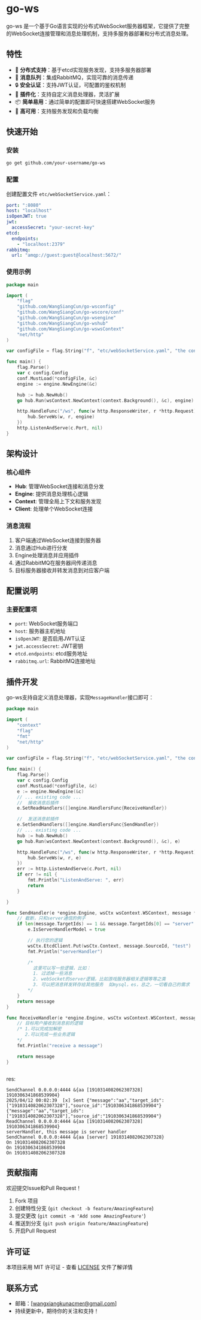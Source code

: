 # go-ws

go-ws 是一个基于Go语言实现的分布式WebSocket服务器框架，它提供了完整的WebSocket连接管理和消息处理机制，支持多服务器部署和分布式消息处理。

## 特性

- 🚀 **分布式支持**：基于etcd实现服务发现，支持多服务器部署
- 🔄 **消息队列**：集成RabbitMQ，实现可靠的消息传递
- 🔒 **安全认证**：支持JWT认证，可配置的鉴权机制
- 🧩 **插件化**：支持自定义消息处理器，灵活扩展
- 📦 **简单易用**：通过简单的配置即可快速搭建WebSocket服务
- 🔌 **高可用**：支持服务发现和负载均衡

## 快速开始

### 安装

```bash
go get github.com/your-username/go-ws
```

### 配置

创建配置文件 `etc/webSocketService.yaml`：

```yaml
port: ":8080"
host: "localhost"
isOpenJWT: true
jwt:
  accessSecret: "your-secret-key"
etcd:
  endpoints:
    - "localhost:2379"
rabbitmq:
  url: "amqp://guest:guest@localhost:5672/"
```

### 使用示例

```go
package main

import (
    "flag"
    "github.com/WangSiangCun/go-wsconfig"
    "github.com/WangSiangCun/go-wscore/conf"
    "github.com/WangSiangCun/go-wsengine"
    "github.com/WangSiangCun/go-wshub"
    "github.com/WangSiangCun/go-wswsContext"
    "net/http"
)

var configFile = flag.String("f", "etc/webSocketService.yaml", "the config file")

func main() {
    flag.Parse()
    var c config.Config
    conf.MustLoad(*configFile, &c)
    engine := engine.NewEngine(&c)

    hub := hub.NewHub()
    go hub.Run(wsContext.NewContext(context.Background(), &c), engine)

    http.HandleFunc("/ws", func(w http.ResponseWriter, r *http.Request) {
        hub.ServeWs(w, r, engine)
    })
    http.ListenAndServe(c.Port, nil)
}
```

## 架构设计

### 核心组件

- **Hub**: 管理WebSocket连接和消息分发
- **Engine**: 提供消息处理核心逻辑
- **Context**: 管理全局上下文和服务发现
- **Client**: 处理单个WebSocket连接

### 消息流程

1. 客户端通过WebSocket连接到服务器
2. 消息通过Hub进行分发
3. Engine处理消息并应用插件
4. 通过RabbitMQ在服务器间传递消息
5. 目标服务器接收并转发消息到对应客户端

## 配置说明

### 主要配置项

- `port`: WebSocket服务端口
- `host`: 服务器主机地址
- `isOpenJWT`: 是否启用JWT认证
- `jwt.accessSecret`: JWT密钥
- `etcd.endpoints`: etcd服务地址
- `rabbitmq.url`: RabbitMQ连接地址

## 插件开发

go-ws支持自定义消息处理器，实现`MessageHandler`接口即可：

```go
package main

import (
	"context"
	"flag"
	"fmt"
	"net/http"
)

var configFile = flag.String("f", "etc/webSocketService.yaml", "the config file")

func main() {
	flag.Parse()
	var c config.Config
	conf.MustLoad(*configFile, &c)
	e := engine.NewEngine(&c)
	// ... existing code ...
	//  接收消息后插件
	e.SetReadHandlers([]engine.HandlersFunc{ReceiveHandler})

	//  发送消息前插件
	e.SetSendHandlers([]engine.HandlersFunc{SendHandler})
	// ... existing code ...
	hub := hub.NewHub()
	go hub.Run(wsContext.NewContext(context.Background(), &c), e)

	http.HandleFunc("/ws", func(w http.ResponseWriter, r *http.Request) {
		hub.ServeWs(w, r, e)
	})
	err := http.ListenAndServe(c.Port, nil)
	if err != nil {
		fmt.Println("ListenAndServe: ", err)
		return
	}

}

func SendHandler(e *engine.Engine, wsCtx wsContext.WSContext, message *engine.Message) *engine.Message {
	// 截断，只和server通信的例子
	if len(message.TargetIds) == 1 && message.TargetIds[0] == "server" {
		e.IsServerHandlerModel = true

		// 执行您的逻辑
		wsCtx.EtcdClient.Put(wsCtx.Context, message.SourceId, "test")
		fmt.Println("serverHandler")

		/*
		  这里可以写一些逻辑，比如：
		  1. 过滤掉一些消息
		  2. webSocket的server逻辑，比如游戏服务器相关逻辑等等之类
		  3. 可以把消息转发转存给其他服务  如mysql，es，总之，一切看自己的需求
		*/
	}
	return message
}

func ReceiveHandler(e *engine.Engine, wsCtx wsContext.WSContext, message *engine.Message) *engine.Message {
	// 目标用户接收到消息前的逻辑
	/* 1.可以完成加解密
	   2.可以完成一些业务逻辑
	*/
	fmt.Println("receive a message")

	return message
}



```

res:
```shell
SendChannel 0.0.0.0:4444 &{aa [1910314082062307328] 1910306341868539904}
2025/04/12 00:02:39  [x] Sent {"message":"aa","target_ids":["1910314082062307328"],"source_id":"1910306341868539904"}
{"message":"aa","target_ids":["1910314082062307328"],"source_id":"1910306341868539904"}
ReadChannel 0.0.0.0:4444 &{aa [1910314082062307328] 1910306341868539904}
serverHandler, this message is server handler
SendChannel 0.0.0.0:4444 &{aa [server] 1910314082062307328}
On 1910314082062307328
On 1910306341868539904
On 1910314082062307328

```



## 贡献指南

欢迎提交Issue和Pull Request！

1. Fork 项目
2. 创建特性分支 (`git checkout -b feature/AmazingFeature`)
3. 提交更改 (`git commit -m 'Add some AmazingFeature'`)
4. 推送到分支 (`git push origin feature/AmazingFeature`)
5. 开启Pull Request

## 许可证

本项目采用 MIT 许可证 - 查看 [LICENSE](LICENSE) 文件了解详情

## 联系方式

- 邮箱：[wangxiangkunacmer@gmail.com]
- 持续更新中，期待你的关注和支持！

